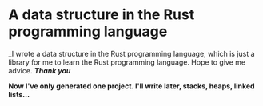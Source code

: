 # A data structure in the Rust programming language
_I wrote a data structure in the Rust programming language, which is just a library for me to learn the Rust programming language. Hope to give me advice. ***Thank you***

__Now I've only generated one project. I'll write later, stacks, heaps, linked lists...__
